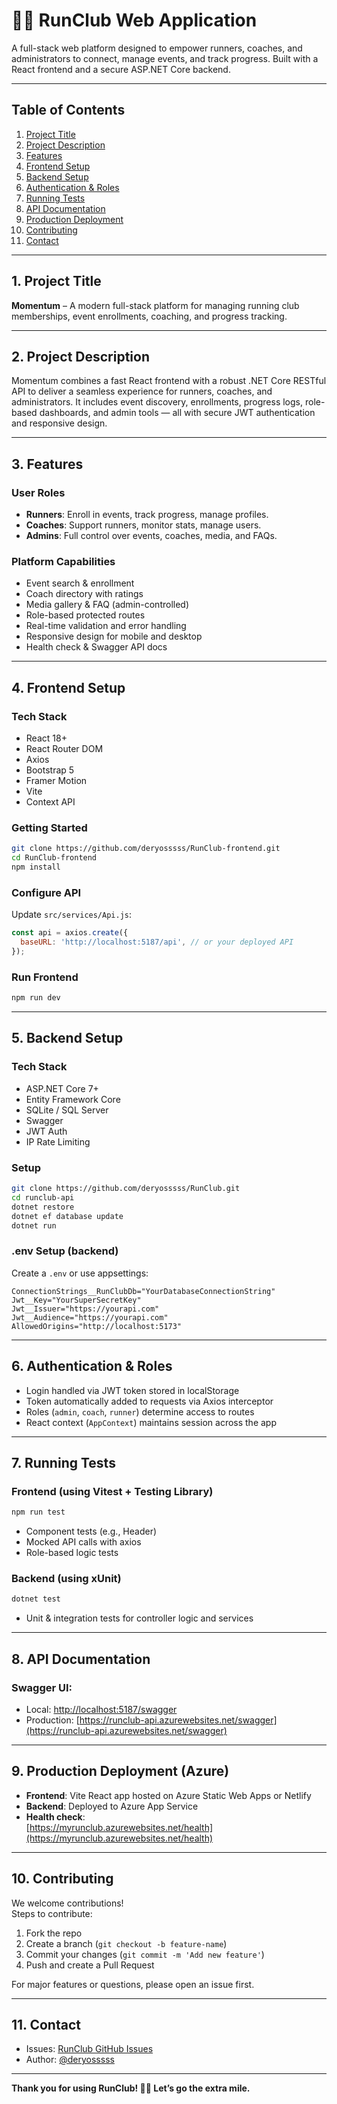 # 🏃‍♂️ RunClub Web Application

A full-stack web platform designed to empower runners, coaches, and administrators to connect, manage events, and track progress. Built with a React frontend and a secure ASP.NET Core backend.

---

## Table of Contents

1. [Project Title](#1-project-title)  
2. [Project Description](#2-project-description)  
3. [Features](#3-features)  
4. [Frontend Setup](#4-frontend-setup)  
5. [Backend Setup](#5-backend-setup)  
6. [Authentication & Roles](#6-authentication--roles)  
7. [Running Tests](#7-running-tests)  
8. [API Documentation](#8-api-documentation)  
9. [Production Deployment](#9-production-deployment)  
10. [Contributing](#10-contributing)  
11. [Contact](#11-contact)

---

## 1. Project Title

**Momentum** – A modern full-stack platform for managing running club memberships, event enrollments, coaching, and progress tracking.

---

## 2. Project Description

Momentum combines a fast React frontend with a robust .NET Core RESTful API to deliver a seamless experience for runners, coaches, and administrators. It includes event discovery, enrollments, progress logs, role-based dashboards, and admin tools — all with secure JWT authentication and responsive design.

---

## 3. Features

### User Roles
- **Runners**: Enroll in events, track progress, manage profiles.
- **Coaches**: Support runners, monitor stats, manage users.
- **Admins**: Full control over events, coaches, media, and FAQs.

### Platform Capabilities
- Event search & enrollment
- Coach directory with ratings
- Media gallery & FAQ (admin-controlled)
- Role-based protected routes
- Real-time validation and error handling
- Responsive design for mobile and desktop
- Health check & Swagger API docs

---

## 4. Frontend Setup

### Tech Stack
- React 18+
- React Router DOM
- Axios
- Bootstrap 5
- Framer Motion
- Vite
- Context API

###  Getting Started

```bash
git clone https://github.com/deryosssss/RunClub-frontend.git
cd RunClub-frontend
npm install
```

### Configure API

Update `src/services/Api.js`:

```js
const api = axios.create({
  baseURL: 'http://localhost:5187/api', // or your deployed API
});
```

###  Run Frontend
```bash
npm run dev
```

---

## 5. Backend Setup

### Tech Stack
- ASP.NET Core 7+
- Entity Framework Core
- SQLite / SQL Server
- Swagger
- JWT Auth
- IP Rate Limiting

### Setup

```bash
git clone https://github.com/deryosssss/RunClub.git
cd runclub-api
dotnet restore
dotnet ef database update
dotnet run
```

### .env Setup (backend)

Create a `.env` or use appsettings:

```env
ConnectionStrings__RunClubDb="YourDatabaseConnectionString"
Jwt__Key="YourSuperSecretKey"
Jwt__Issuer="https://yourapi.com"
Jwt__Audience="https://yourapi.com"
AllowedOrigins="http://localhost:5173"
```

---

## 6. Authentication & Roles

- Login handled via JWT token stored in localStorage
- Token automatically added to requests via Axios interceptor
- Roles (`admin`, `coach`, `runner`) determine access to routes
- React context (`AppContext`) maintains session across the app

---

## 7. Running Tests

### Frontend (using Vitest + Testing Library)

```bash
npm run test
```

- Component tests (e.g., Header)
- Mocked API calls with axios
- Role-based logic tests

### Backend (using xUnit)

```bash
dotnet test
```

- Unit & integration tests for controller logic and services

---

## 8. API Documentation

### Swagger UI:
- Local: [http://localhost:5187/swagger](http://localhost:5187/swagger)
- Production: [https://runclub-api.azurewebsites.net/swagger](https://runclub-api.azurewebsites.net/swagger)

---

## 9. Production Deployment (Azure)

- **Frontend**: Vite React app hosted on Azure Static Web Apps or Netlify
- **Backend**: Deployed to Azure App Service
- **Health check**:  
  [https://myrunclub.azurewebsites.net/health](https://myrunclub.azurewebsites.net/health)

---

## 10. Contributing

We welcome contributions!  
Steps to contribute:

1. Fork the repo  
2. Create a branch (`git checkout -b feature-name`)  
3. Commit your changes (`git commit -m 'Add new feature'`)  
4. Push and create a Pull Request  

For major features or questions, please open an issue first.

---

## 11. Contact

- Issues: [RunClub GitHub Issues](https://github.com/deryosss/runclub/issues)
- Author: [@deryosssss](https://github.com/deryosssss)

---

**Thank you for using RunClub! 🏃‍♀️ Let’s go the extra mile.**
